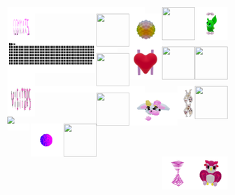
<div>
    <div display="inline-block">
        <img align="left" src="./assets/commits.svg"    width="12.5%"  height="75px"/>
        <img align="left" src="./assets/spacer.png"     width="50%"  height="15px"/>
        <img align="right" src="./assets/grimLeaper.gif" width="75px"   height="75px"/>
        <img align="right" src="./assets/rattata.gif"    width="75px"   height="75px"/>
        <img align="right" src="./assets/poke.gif"       width="75px"   height="75px"/>
        <img align="right" src="./assets/butterfree.gif" width="75px"   height="75px"/>
    </div>
    <div display ="inline-block">
        <img align="left" src= "./assets/contributions.svg" width="40%" height="75px" />
        <img align="left" src="./assets/spacer.png"      width="10%" height="15px"/>
        <img align="right" src="./assets/purugly.gif"     width="75px"  height="75px"/>
        <img align="right" src="./assets/fidgetToy.gif"   width="75px"  height="75px"/>
        <img align="right" src="./assets/heart.gif"       width="75px"  height="75px"/>
        <img align="right" src="./assets/mandelbrot.gif"  width="75px"  height="75px"/>
    </div>
    <div display="inline-block">
        <img align="left" src="./assets/visitors.svg" width="12.5%" height="100px"/> 
        <img align="left" src="./assets/spacer.png"                     width="50%"  height="15px"/>
        <img align="right"  src="./assets/flowerGarden.gif" width="75px"   height="75px"/>
        <img align="right" src="./assets/gene.gif"        width="40px"    height="75px"/>
        <img align="right" src="./assets/milkers.gif"     width="110px"   height="75px"/>
        <img align="right" src="./assets/growlithe.gif"   width="75px"    height="75px"/>
    </div>
        <div display="inline-block">
        <img align="left" src="https://profile-counter.glitch.me/mollybeach/count.svg" width="40%"/>
        <img align="left" src="./assets/spacer.png"       width="10%"    height="15px"/>
        <img align="right" src="./assets/horseSea.gif"    width="75px"   height="75px"/>
        <img align="right" src="./assets/virus.gif"       width="75px"   height="75px"/>
        <img align="right" src="./assets/owl.gif"         width="75px"   height="75px"/>
        <img align="right" src="./assets/zap.gif"         width="75px"   height="75px"/>
    </div>
</div>
